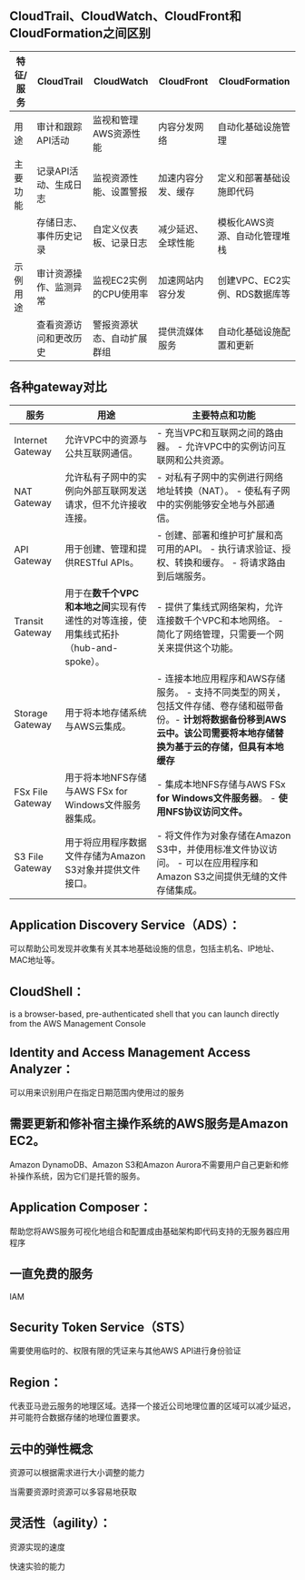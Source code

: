 ## CloudTrail、CloudWatch、CloudFront和CloudFormation之间区别

| 特征/服务         | CloudTrail                | CloudWatch                | CloudFront                | CloudFormation             |
|-------------------|--------------------------|--------------------------|--------------------------|---------------------------|
| 用途              | 审计和跟踪API活动         | 监视和管理AWS资源性能      | 内容分发网络             | 自动化基础设施管理           |
| 主要功能          | 记录API活动、生成日志     | 监视资源性能、设置警报    | 加速内容分发、缓存       | 定义和部署基础设施即代码       |
|                  | 存储日志、事件历史记录    | 自定义仪表板、记录日志     | 减少延迟、全球性能       | 模板化AWS资源、自动化管理堆栈 |
| 示例用途          | 审计资源操作、监测异常    | 监视EC2实例的CPU使用率    | 加速网站内容分发         | 创建VPC、EC2实例、RDS数据库等  |
|                  | 查看资源访问和更改历史    | 警报资源状态、自动扩展群组 | 提供流媒体服务         | 自动化基础设施配置和更新       |

## 各种gateway对比

| 服务               | 用途                                                         | 主要特点和功能                                                                                                        |
|--------------------|--------------------------------------------------------------|-----------------------------------------------------------------------------------------------------------------------|
| Internet Gateway   | 允许VPC中的资源与公共互联网通信。                         | - 充当VPC和互联网之间的路由器。 - 允许VPC中的实例访问互联网和公共资源。                                        |
| NAT Gateway        | 允许私有子网中的实例向外部互联网发送请求，但不允许接收连接。 | - 对私有子网中的实例进行网络地址转换（NAT）。 - 使私有子网中的实例能够安全地与外部通信。                            |
| API Gateway        | 用于创建、管理和提供RESTful APIs。                           | - 创建、部署和维护可扩展和高可用的API。 - 执行请求验证、授权、转换和缓存。 - 将请求路由到后端服务。                |
| Transit Gateway    | 用于在**数千个VPC和本地之间**实现有传递性的对等连接，使用集线式拓扑（hub-and-spoke）。 | - 提供了集线式网络架构，允许连接数千个VPC和本地网络。 - 简化了网络管理，只需要一个网关来提供这个功能。 |
| Storage Gateway    | 用于将本地存储系统与AWS云集成。                            | - 连接本地应用程序和AWS存储服务。 - 支持不同类型的网关，包括文件存储、卷存储和磁带备份。- **计划将数据备份移到AWS云中。该公司需要将本地存储替换为基于云的存储，但具有本地缓存**                        |
| FSx File Gateway   | 用于将本地NFS存储与AWS FSx for Windows文件服务器集成。    | - 集成本地NFS存储与AWS FSx **for Windows文件服务器**。 - **使用NFS协议访问文件。**                                    |
| S3 File Gateway    | 用于将应用程序数据文件存储为Amazon S3对象并提供文件接口。 | - 将文件作为对象存储在Amazon S3中，并使用标准文件协议访问。 - 可以在应用程序和Amazon S3之间提供无缝的文件存储集成。 |

## Application Discovery Service（ADS）：

可以帮助公司发现并收集有关其本地基础设施的信息，包括主机名、IP地址、MAC地址等。

## CloudShell：

is a browser-based, pre-authenticated shell that you can launch directly from the AWS Management Console

## Identity and Access Management Access Analyzer：

可以用来识别用户在指定日期范围内使用过的服务

## 需要更新和修补宿主操作系统的AWS服务是Amazon EC2。

Amazon DynamoDB、Amazon S3和Amazon Aurora不需要用户自己更新和修补操作系统，因为它们是托管的服务。

## Application Composer：

帮助您将AWS服务可视化地组合和配置成由基础架构即代码支持的无服务器应用程序

## 一直免费的服务

IAM

## Security Token Service（STS）

需要使用临时的、权限有限的凭证来与其他AWS API进行身份验证

## Region：

代表亚马逊云服务的地理区域。选择一个接近公司地理位置的区域可以减少延迟，并可能符合数据存储的地理位置要求。

## 云中的弹性概念

资源可以根据需求进行大小调整的能力 
 
当需要资源时资源可以多容易地获取

## 灵活性（agility）：

资源实现的速度

快速实验的能力

